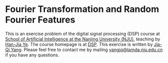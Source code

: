 # Fourier Transformation and Random Fourier Features

This is an exercise problem of the digital signal processing (DSP) course at
[School of Artificial Intelligence at the Nanjing University (NJU)](https://ai.nju.edu.cn/),
teaching by [Han-Jia Ye](http://www.lamda.nju.edu.cn/yehj/).
The course homepage is at [DSP](https://www.lamda.nju.edu.cn/yehj/dsp2021/).
This exercise is written by [Jia-Qi Yang](https://lamda.thyrixyang.com).
Please feel free to contact me
by mailing yangjq@lamda.nju.edu.cn if you have any questions.